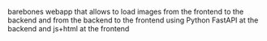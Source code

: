 barebones webapp that allows to load images from the frontend to the backend and from the backend to the frontend using Python FastAPI at the backend and js+html at the frontend